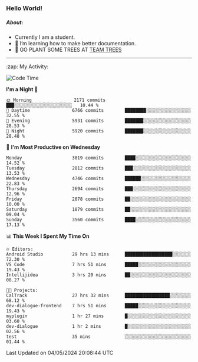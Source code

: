 ### Hello World!

##### About:
- Currently I am a student.
- 🌱 I’m learning how to make better documentation.
- 🌱 GO PLANT SOME TREES AT [TEAM TREES](https://teamtrees.org/)

---
  <summary>:zap: My Activity:</summary>
  
<!--START_SECTION:waka-->
![Code Time](http://img.shields.io/badge/Code%20Time-1%2C369%20hrs%2043%20mins-blue)

**I'm a Night 🦉** 

```text
🌞 Morning                2171 commits        ███░░░░░░░░░░░░░░░░░░░░░░   10.44 % 
🌆 Daytime                6766 commits        ████████░░░░░░░░░░░░░░░░░   32.55 % 
🌃 Evening                5931 commits        ███████░░░░░░░░░░░░░░░░░░   28.53 % 
🌙 Night                  5920 commits        ███████░░░░░░░░░░░░░░░░░░   28.48 % 
```
📅 **I'm Most Productive on Wednesday** 

```text
Monday                   3019 commits        ████░░░░░░░░░░░░░░░░░░░░░   14.52 % 
Tuesday                  2812 commits        ███░░░░░░░░░░░░░░░░░░░░░░   13.53 % 
Wednesday                4746 commits        ██████░░░░░░░░░░░░░░░░░░░   22.83 % 
Thursday                 2694 commits        ███░░░░░░░░░░░░░░░░░░░░░░   12.96 % 
Friday                   2078 commits        ██░░░░░░░░░░░░░░░░░░░░░░░   10.00 % 
Saturday                 1879 commits        ██░░░░░░░░░░░░░░░░░░░░░░░   09.04 % 
Sunday                   3560 commits        ████░░░░░░░░░░░░░░░░░░░░░   17.13 % 
```


📊 **This Week I Spent My Time On** 

```text
🔥 Editors: 
Android Studio           29 hrs 13 mins      ██████████████████░░░░░░░   72.30 % 
VS Code                  7 hrs 51 mins       █████░░░░░░░░░░░░░░░░░░░░   19.43 % 
Intellijidea             3 hrs 20 mins       ██░░░░░░░░░░░░░░░░░░░░░░░   08.27 % 

🐱‍💻 Projects: 
CalTrack                 27 hrs 32 mins      █████████████████░░░░░░░░   68.12 % 
dev-dialogue-frontend    7 hrs 51 mins       █████░░░░░░░░░░░░░░░░░░░░   19.43 % 
myplugin                 1 hr 27 mins        █░░░░░░░░░░░░░░░░░░░░░░░░   03.60 % 
dev-dialogue             1 hr 2 mins         █░░░░░░░░░░░░░░░░░░░░░░░░   02.56 % 
test                     35 mins             ░░░░░░░░░░░░░░░░░░░░░░░░░   01.44 % 
```


 Last Updated on 04/05/2024 20:08:44 UTC
<!--END_SECTION:waka-->
